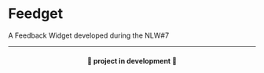 # Feedget
A Feedback Widget developed during the NLW#7

<hr>
<h4 align="center"> 
  🚧 project in development 🚧
</h4>
